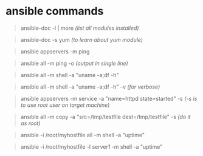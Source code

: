 # ansible commands

> ansible-doc -l | more *(list all modules installed)*

> ansible-doc -s yum *(to learn about yum module)*

> ansible appservers -m ping

> ansible all -m ping -o *(output in single line)*

> ansible all -m shell -a "uname -a;df -h"

> ansible all -m shell -a "uname -a;df -h" -v *(for verbose)*

> ansible appservers -m service -a "name=httpd  state=started" -s *(-s is to use root user on target machine)*

> ansible all -m copy -a "src=/tmp/testfile dest=/tmp/testfile" -s *(do it as root)*

> ansible -i /root/myhostfile all -m shell -a "uptime"

> ansible -i /root/myhostfile -l server1 -m shell -a "uptime"
